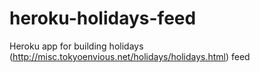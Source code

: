 heroku-holidays-feed
====================

Heroku app for building holidays (http://misc.tokyoenvious.net/holidays/holidays.html) feed
